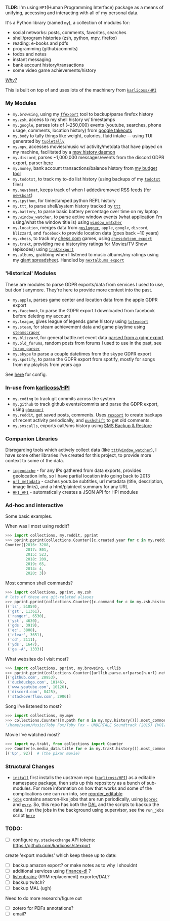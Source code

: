 **TLDR**: I'm using `HPI`(Human Programming Interface) package as a means of unifying, accessing and
interacting with all of my personal data.

It's a Python library (named `my`), a collection of modules for:

- social networks: posts, comments, favorites, searches
- shell/program histories (zsh, python, mpv, firefox)
- reading: e-books and pdfs
- programming (github/commits)
- todos and notes
- instant messaging
- bank account history/transactions
- some video game achievements/history

[_Why?_](https://github.com/karlicoss/HPI#why)

This is built on top of and uses lots of the machinery from [`karlicoss/HPI`](https://github.com/karlicoss/HPI)

### My Modules

- `my.browsing`, using my [`ffexport`](https://github.com/seanbreckenridge/ffexport) tool to backup/parse firefox history
- `my.zsh`, access to my shell history w/ timestamps
- `my.google`, parses lots of (~250,000) events (youtube, searches, phone usage, comments, location history) from [google takeouts](https://takeout.google.com/)
- `my.body` to tally things like weight, calories, fluid intake -- using TUI generated by [`tupletally`](https://github.com/seanbreckenridge/tupletally)
- `my.mpv`, accesses movies/music w/ activity/metdata that have played on my machine, facilitated by a [mpv history daemon](https://github.com/seanbreckenridge/mpv-history-daemon)
- `my.discord`, parses ~1,000,000 messages/events from the discord GDPR export, parser [here](https://github.com/seanbreckenridge/discord_data)
- `my.money`, bank account transactions/balance history from [my budget tool](https://github.com/seanbreckenridge/mint)
- `my.todotxt`, to track my to-do list history (using backups of my [`todotxt`](http://todotxt.org/) files)
- `my.newsboat`, keeps track of when I added/removed RSS feeds (for [`newsboat`](https://newsboat.org/))
- `my.ipython`, for timestamped python REPL history
- `my.ttt`, to parse shell/system history tracked by [`ttt`](https://github.com/seanbreckenridge/ttt)
- `my.battery`, to parse basic battery percentage over time on my laptop
- `my.window_watcher`, to parse active window events (what application I'm using/what the window title is) using [`window_watcher`](https://github.com/seanbreckenridge/aw-watcher-window)
- `my.location`, merges data from [`gpslogger`](https://github.com/mendhak/gpslogger), `apple`, `google`, `discord`, `blizzard`, and `facebook` to provide location data (goes back ~10 years)
- `my.chess`, to track my [chess.com](https://www.chess.com) games, using [`chessdotcom_export`](https://github.com/seanbreckenridge/chessdotcom_export)
- `my.trakt`, providing me a history/my ratings for Movies/TV Show (episodes) using [`traktexport`](https://github.com/seanbreckenridge/traktexport)
- `my.albums`, grabbing when I listened to music albums/my ratings using my [giant spreadsheet](https://sean.fish/s/albums). Handled by [`nextalbums export`](https://github.com/seanbreckenridge/albums)

### 'Historical' Modules

These are modules to parse GDPR exports/data from services I used to use, but don't anymore. They're here to provide more context into the past.

- `my.apple`, parses game center and location data from the apple GDPR export
- `my.facebook`, to parse the GDPR export I downloaded from facebook before deleting my account
- `my.league`, gives league of legends game history using [`lolexport`](https://github.com/seanbreckenridge/lolexport)
- `my.steam`, for steam achievement data and game playtime using [`steamscraper`](https://github.com/seanbreckenridge/steamscraper)
- `my.blizzard`, for general battle.net event data [parsed from a gdpr export](https://github.com/seanbreckenridge/blizzard_gdpr_parser)
- `my.old_forums`, random posts from forums I used to use in the past, see [`forum_parser`](https://github.com/seanbreckenridge/forum_parser)
- `my.skype` to parse a couple datetimes from the skype GDPR export
- `my.spotify`, to parse the GDPR export from spotify, mostly for songs from my playlists from years ago

See [here](https://github.com/seanbreckenridge/dotfiles/blob/master/.config/my/my/config/__init__.py) for config.

### In-use from [karlicoss/HPI](https://github.com/karlicoss/HPI)

- `my.coding` to track git commits across the system
- `my.github` to track github events/commits and parse the GDPR export, using [`ghexport`](https://github.com/karlicoss/ghexport)
- `my.reddit`, get saved posts, comments. Uses [`rexport`](https://github.com/karlicoss/rexport) to create backups of recent activity periodically, and [`pushshift`](https://github.com/seanbreckenridge/pushshift_comment_export) to get old comments.
- `my.smscalls`, exports call/sms history using [SMS Backup & Restore](https://play.google.com/store/apps/details?id=com.riteshsahu.SMSBackupRestore&hl=en_US)

### Companion Libraries

Disregarding tools which actively collect data (like [`ttt`](https://github.com/seanbreckenridge/ttt)/[`window_watcher`](https://github.com/seanbreckenridge/aw-watcher-window)), I have some other libraries I've created for this project, to provide more context to some of the data.

- [`ipgeocache`](https://github.com/seanbreckenridge/ipgeocache) - for any IPs gathered from data exports, provides geolocation info, so I have partial location info going back to 2013
- [`url_metadata`](https://github.com/seanbreckenridge/url_metadata) - caches youtube subtitles, url metadata (title, description, image links), and a html/plaintext summary for any URL
- [`HPI_API`](https://github.com/seanbreckenridge/HPI_API) - automatically creates a JSON API for HPI modules

### Ad-hoc and interactive

Some basic examples.

When was I most using reddit?

```python
>>> import collections, my.reddit, pprint
>>> pprint.pprint(collections.Counter([c.created.year for c in my.reddit.comments()]))
Counter({2016: 3288,
         2017: 801,
         2015: 523,
         2018: 209,
         2019: 65,
         2014: 4,
         2020: 3})
```

Most common shell commands?

```python
>>> import collections, pprint, my.zsh
# lots of these are git-related aliases
>>> pprint.pprint(collections.Counter([c.command for c in my.zsh.history()]).most_common(10))
[('ls', 51059),
 ('gst', 11361),
 ('ranger', 6530),
 ('yst', 4630),
 ('gds', 3919),
 ('ec', 3808),
 ('clear', 3651),
 ('cd', 2111),
 ('yds', 1647),
 ('ga -A', 1333)]
```

What websites do I visit most?

```python
>>> import collections, pprint, my.browsing, urllib
>>> pprint.pprint(collections.Counter([urllib.parse.urlparse(h.url).netloc for h in my.browsing.history()]).most_common(5))
[('github.com', 20953),
 ('duckduckgo.com', 10146),
 ('www.youtube.com', 10126),
 ('discord.com', 8425),
 ('stackoverflow.com', 2906)]
```

Song I've listened to most?

```python
>>> import collections, my.mpv
>>> collections.Counter([m.path for m in my.mpv.history()]).most_common(1)[0][0]
'/home/sean/Music/Toby Fox/Toby Fox - UNDERTALE Soundtrack (2015) [V0]/085 - Fallen Down (Reprise).mp3'
```

Movie I've watched most?

```python
>>> import my.trakt, from collections import Counter
>>> Counter(e.media_data.title for e in my.trakt.history()).most_common(1)
[('Up', 92)]  # (the pixar movie)
```

### Structural Changes

- [`install`](install) first installs the upstream repo ([`karlicoss/HPI`](https://github.com/karlicoss/HPI)) as a editable namespace package, then sets up this repository as a bunch of sub-modules. For more information on how that works and some of the complications one can run into, see [reorder_editable](https://github.com/seanbreckenridge/reorder_editable#editable-namespace-packages)
- [`jobs`](./jobs) contains anacron-like jobs that are run periodically, using [`bgproc`](https://github.com/seanbreckenridge/bgproc) and [`evry`](https://github.com/seanbreckenridge/evry). So, this repo has both the [DAL](https://beepb00p.xyz/exports.html#dal) and the scripts to backup the data. I run the jobs in the background using supervisor, see the `run_jobs` script [`here`](https://github.com/seanbreckenridge/dotfiles/tree/master/.local/scripts/supervisor)

### TODO:

- [ ] configure `my.stackexchange` API tokens: https://github.com/karlicoss/stexport

create 'export modules' which keep these up to date:

- [ ] backup amazon export? or make notes as to why I shouldnt
- [ ] additional services using [finance-dl](https://github.com/jbms/finance-dl) ?
- [ ] [listenbrainz](https://listenbrainz.org/) (RYM replacement) exporter/DAL?
- [ ] backup twitch?
- [ ] backup MAL (ugh)

Need to do more research/figure out

- [ ] zotero for PDFs annotations?
- [ ] email?
